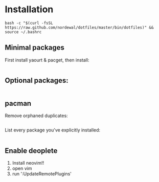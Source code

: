 Installation
============
```
bash -c "$(curl -fsSL https://raw.github.com/nordewal/dotfiles/master/bin/dotfiles)" && source ~/.bashrc
```

## Minimal packages
First install yaourt & pacget, then install:

```arandr bash-completion bind-tools cmake dstat dunst efibootmgr ethtool exfat-utils feh firefox fish-git galculator git gnome-keyring google-chrome gsimplecal gthumb i3-wm i3lock i3status jq keepassxc lshw lsof network-manager-applet networkmanager nfs-utils ngrep ntfs-3g numlockx openssh otf-font-awesome p7zip pavucontrol perf powerline-fonts-git pulseaudio python-neovim rofi rsync scrot strace sublime-text-dev termite termite-terminfo thunar thunar-archive-plugin thunar-media-tags-plugin thunar-volman unzip vim wget x86_energy_perf_policy xautolock xorg-server xorg-xev xorg-xprop
```

## Optional packages:
```calibre cnijfilter2-mg7500 colorpicker cups darktable-git docker-compose dropbox ghostscript gimp gradle hugin intellij-idea-community-edition jdk8-openjdk jre8-openjdk libreoffice-fresh masterpdfeditor maven mplayer openjdk8-src rawtherapee ristretto s3cmd simple-scan sysstat tcpdump teamviewer unrar vlc wireshark-gtk xcalib
```

## pacman
Remove orphaned duplicates:
```pacman -Rns $(pacman -Qtdq)
```
List every package you've explicitly installed:
```pacman -Qei | awk '/^Name/ { name=$3 } /^Groups/ { if ( $3 != "base" && $3 != "base-devel" ) { print name } }'
```

## Enable deoplete

1. Install neovim!!
2. open vim
3. run ':UpdateRemotePlugins'
